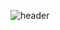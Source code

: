

![header](https://capsule-render.vercel.app/api?type=waving&height=300&color=gradient&text=안녕하세요&fontAlign=50&textBg=false&reversal=false&desc=언제나%20새로운%20지식을%20추구하는%20프로그래머%20입니다&descAlign=50&descAlignY=65)


<!--
**GeunTae-C/GeunTae-C** is a ✨ _special_ ✨ repository because its `README.md` (this file) appears on your GitHub profile.

Here are some ideas to get you started:

- 🔭 I’m currently working on ...
- 🌱 I’m currently learning ...
- 👯 I’m looking to collaborate on ...
- 🤔 I’m looking for help with ...
- 💬 Ask me about ...
- 📫 How to reach me: ...
- 😄 Pronouns: ...
- ⚡ Fun fact: ...
-->
